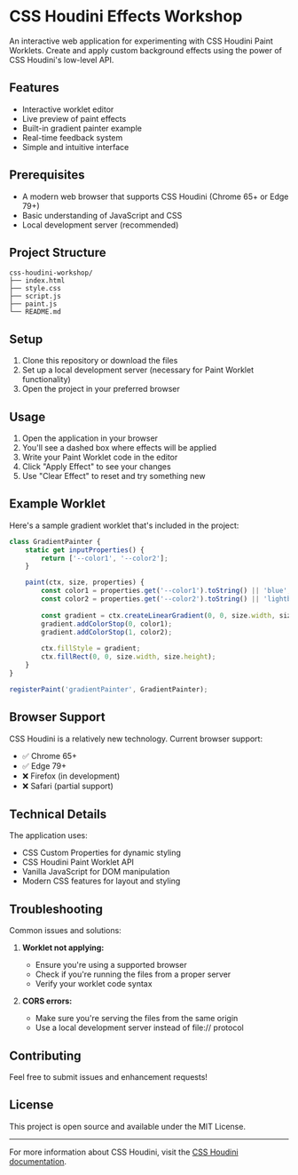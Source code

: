 # CSS Houdini Effects Workshop

An interactive web application for experimenting with CSS Houdini Paint Worklets. Create and apply custom background effects using the power of CSS Houdini's low-level API.

## Features

- Interactive worklet editor
- Live preview of paint effects
- Built-in gradient painter example
- Real-time feedback system
- Simple and intuitive interface

## Prerequisites

- A modern web browser that supports CSS Houdini (Chrome 65+ or Edge 79+)
- Basic understanding of JavaScript and CSS
- Local development server (recommended)

## Project Structure

```
css-houdini-workshop/
├── index.html
├── style.css
├── script.js
├── paint.js
└── README.md
```

## Setup

1. Clone this repository or download the files
2. Set up a local development server (necessary for Paint Worklet functionality)
3. Open the project in your preferred browser

## Usage

1. Open the application in your browser
2. You'll see a dashed box where effects will be applied
3. Write your Paint Worklet code in the editor
4. Click "Apply Effect" to see your changes
5. Use "Clear Effect" to reset and try something new

## Example Worklet

Here's a sample gradient worklet that's included in the project:

```javascript
class GradientPainter {
    static get inputProperties() {
        return ['--color1', '--color2'];
    }

    paint(ctx, size, properties) {
        const color1 = properties.get('--color1').toString() || 'blue';
        const color2 = properties.get('--color2').toString() || 'lightblue';
        
        const gradient = ctx.createLinearGradient(0, 0, size.width, size.height);
        gradient.addColorStop(0, color1);
        gradient.addColorStop(1, color2);
        
        ctx.fillStyle = gradient;
        ctx.fillRect(0, 0, size.width, size.height);
    }
}

registerPaint('gradientPainter', GradientPainter);
```

## Browser Support

CSS Houdini is a relatively new technology. Current browser support:

- ✅ Chrome 65+
- ✅ Edge 79+
- ❌ Firefox (in development)
- ❌ Safari (partial support)

## Technical Details

The application uses:
- CSS Custom Properties for dynamic styling
- CSS Houdini Paint Worklet API
- Vanilla JavaScript for DOM manipulation
- Modern CSS features for layout and styling

## Troubleshooting

Common issues and solutions:

1. **Worklet not applying:**
   - Ensure you're using a supported browser
   - Check if you're running the files from a proper server
   - Verify your worklet code syntax

2. **CORS errors:**
   - Make sure you're serving the files from the same origin
   - Use a local development server instead of file:// protocol

## Contributing

Feel free to submit issues and enhancement requests!

## License

This project is open source and available under the MIT License.

---

For more information about CSS Houdini, visit the [CSS Houdini documentation](https://developer.mozilla.org/en-US/docs/Web/API/CSS_Painting_API).